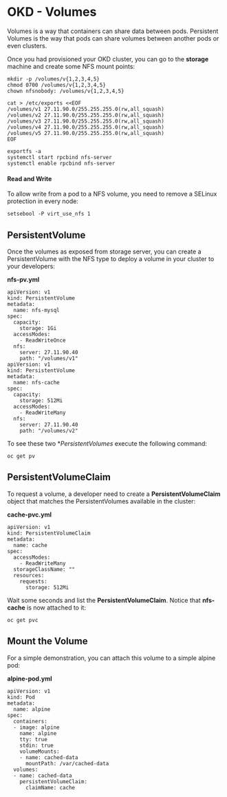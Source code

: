 OKD - Volumes
=============

Volumes is a way that containers can share data between pods. Persistent Volumes is the way that pods can share volumes between another pods or even clusters.

Once you had provisioned your OKD cluster, you can go to the **storage** machine and create some NFS mount points:

```
mkdir -p /volumes/v{1,2,3,4,5}
chmod 0700 /volumes/v{1,2,3,4,5}
chown nfsnobody: /volumes/v{1,2,3,4,5}

cat > /etc/exports <<EOF
/volumes/v1 27.11.90.0/255.255.255.0(rw,all_squash)
/volumes/v2 27.11.90.0/255.255.255.0(rw,all_squash)
/volumes/v3 27.11.90.0/255.255.255.0(rw,all_squash)
/volumes/v4 27.11.90.0/255.255.255.0(rw,all_squash)
/volumes/v5 27.11.90.0/255.255.255.0(rw,all_squash)
EOF

exportfs -a
systemctl start rpcbind nfs-server
systemctl enable rpcbind nfs-server
```

#### Read and Write

To allow write from a pod to a NFS volume, you need to remove a SELinux protection in every node:

    setsebool -P virt_use_nfs 1

PersistentVolume
----------------

Once the volumes as exposed from storage server, you can create a PersistentVolume with the NFS type to deploy a volume in your cluster to your developers:

**nfs-pv.yml**

```
apiVersion: v1                                            
kind: PersistentVolume
metadata:
  name: nfs-mysql
spec:
  capacity:
    storage: 1Gi
  accessModes:
    - ReadWriteOnce
  nfs:
    server: 27.11.90.40
    path: "/volumes/v1"
apiVersion: v1                                            
kind: PersistentVolume
metadata:
  name: nfs-cache
spec:
  capacity:
    storage: 512Mi
  accessModes:
    - ReadWriteMany
  nfs:
    server: 27.11.90.40
    path: "/volumes/v2"

```

To see these two **PersistentVolumes* execute the following command:

	oc get pv

PersistentVolumeClaim
---------------------

To request a volume, a developer need to create a **PersistentVolumeClaim** object that matches the PersistentVolumes available in the cluster:

**cache-pvc.yml**
```
apiVersion: v1
kind: PersistentVolumeClaim
metadata:
  name: cache
spec:
  accessModes:
    - ReadWriteMany
  storageClassName: ""
  resources:
    requests:
      storage: 512Mi
```

Wait some seconds and list the **PersistentVolumeClaim**. Notice that **nfs-cache** is now attached to it:

	oc get pvc

Mount the Volume
----------------

For a simple demonstration, you can attach this volume to a simple alpine pod:

**alpine-pod.yml**
```
apiVersion: v1
kind: Pod
metadata:
  name: alpine
spec:
  containers:
  - image: alpine
    name: alpine
    tty: true
    stdin: true
    volumeMounts:
    - name: cached-data
      mountPath: /var/cached-data
  volumes:
  - name: cached-data
    persistentVolumeClaim:
      claimName: cache
```
